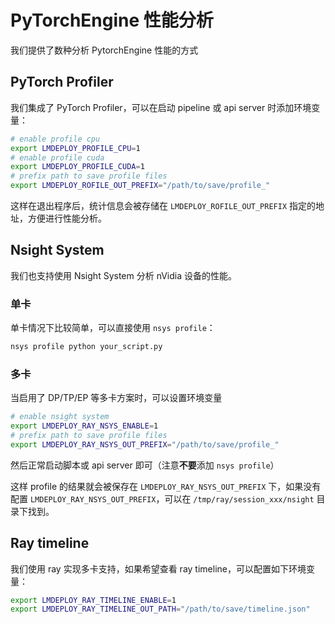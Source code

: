 # PyTorchEngine 性能分析

我们提供了数种分析 PytorchEngine 性能的方式

## PyTorch Profiler

我们集成了 PyTorch Profiler，可以在启动 pipeline 或 api server 时添加环境变量：

```bash
# enable profile cpu
export LMDEPLOY_PROFILE_CPU=1
# enable profile cuda
export LMDEPLOY_PROFILE_CUDA=1
# prefix path to save profile files
export LMDEPLOY_ROFILE_OUT_PREFIX="/path/to/save/profile_"
```

这样在退出程序后，统计信息会被存储在 `LMDEPLOY_ROFILE_OUT_PREFIX` 指定的地址，方便进行性能分析。

## Nsight System

我们也支持使用 Nsight System 分析 nVidia 设备的性能。

### 单卡

单卡情况下比较简单，可以直接使用 `nsys profile`：

```bash
nsys profile python your_script.py
```

### 多卡

当启用了 DP/TP/EP 等多卡方案时，可以设置环境变量

```bash
# enable nsight system
export LMDEPLOY_RAY_NSYS_ENABLE=1
# prefix path to save profile files
export LMDEPLOY_RAY_NSYS_OUT_PREFIX="/path/to/save/profile_"
```

然后正常启动脚本或 api server 即可（注意**不要**添加 `nsys profile`）

这样 profile 的结果就会被保存在 `LMDEPLOY_RAY_NSYS_OUT_PREFIX` 下，如果没有配置 `LMDEPLOY_RAY_NSYS_OUT_PREFIX`，可以在 `/tmp/ray/session_xxx/nsight` 目录下找到。

## Ray timeline

我们使用 ray 实现多卡支持，如果希望查看 ray timeline，可以配置如下环境变量：

```bash
export LMDEPLOY_RAY_TIMELINE_ENABLE=1
export LMDEPLOY_RAY_TIMELINE_OUT_PATH="/path/to/save/timeline.json"
```
